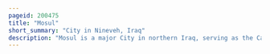 ```yaml
---
pageid: 200475
title: "Mosul"
short_summary: "City in Nineveh, Iraq"
description: "Mosul is a major City in northern Iraq, serving as the Capital of Nineveh Governorate. The city is considered the second-largest city in Iraq in terms of population and area after the capital Baghdad. Mosul is approximately 400 km north of Baghdad on the Tigris river. Mosul metropolitan Area has grown from the old City on the western Side to encompass substantial Areas both on the Left and right Bank as Locals call the two Rivers. Mosul encloses on its east Side the Ruins of the ancient assyrian City of nineveh once the largest City in the World."
---
```

